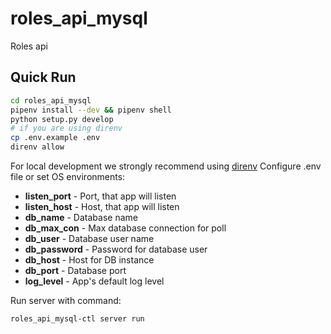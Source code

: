roles_api_mysql
===========
Roles api

Quick Run
---------
```bash
cd roles_api_mysql
pipenv install --dev && pipenv shell
python setup.py develop
# if you are using direnv
cp .env.example .env
direnv allow
```

For local development we strongly recommend using [direnv](https://direnv.net/)
Configure .env file or set OS environments:

* **listen_port** - Port, that app will listen
* **listen_host** - Host, that app will listen
* **db_name** - Database name
* **db_max_con** - Max database connection for poll
* **db_user** - Database user name
* **db_password** - Password for database user
* **db_host** - Host for DB instance
* **db_port** - Database port
* **log_level** - App's default log level

Run server with command:
```bash
roles_api_mysql-ctl server run
```
